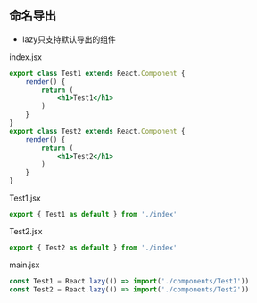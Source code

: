 
## 命名导出
- lazy只支持默认导出的组件

index.jsx
```jsx
export class Test1 extends React.Component {
    render() {
        return (
            <h1>Test1</h1>
        )
    }
}
export class Test2 extends React.Component {
    render() {
        return (
            <h1>Test2</h1>
        )
    }
}

```
Test1.jsx
```jsx
export { Test1 as default } from './index'

```
Test2.jsx
```jsx
export { Test2 as default } from './index'

```
main.jsx
```jsx
const Test1 = React.lazy(() => import('./components/Test1'))
const Test2 = React.lazy(() => import('./components/Test2'))
```





